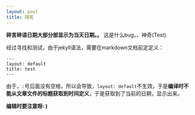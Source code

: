 ```yaml
---
layout: post
title: 随笔
---
```

**碎言碎语日期大部分部显示为当天日期。。**
这是什么bug，，神奇(Test)

经过寻找和测试，由于jekyll语法，需要在markdown文档前定定义：

    ---
    layout: default
    title: test
    ---

由于，`:`号后面没有空格，所以会导致，`layout: default`不生效，于是**编译时不能从文章文件的标题获取到时间定义**，于是获取到了当前的日期，显示出来。

**编辑时要注意呀: )**

